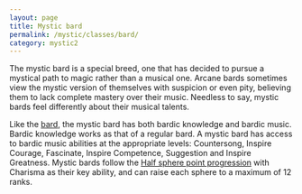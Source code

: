 ```yaml
---
layout: page
title: Mystic bard
permalink: /mystic/classes/bard/
category: mystic2
---
```

The mystic bard is a special breed, one that has decided to pursue a
mystical path to magic rather than a musical one. Arcane bards sometimes
view the mystic version of themselves with suspicion or even pity,
believing them to lack complete mastery over their music. Needless to
say, mystic bards feel differently about their musical talents.

Like the [bard](http://d20srd.org/srd/classes/bard.htm), the mystic bard
has both bardic knowledge and bardic music. Bardic knowledge works as
that of a regular bard. A mystic bard has access to bardic music
abilities at the appropriate levels: Countersong, Inspire Courage,
Fascinate, Inspire Competence, Suggestion and Inspire Greatness. Mystic
bards follow the [Half sphere point progression](/mystic/points/types)
with Charisma as their key ability, and can raise each sphere to a
maximum of 12 ranks.

